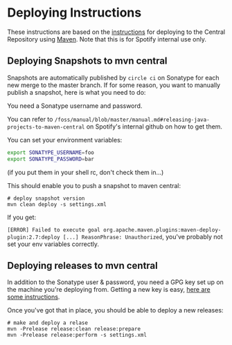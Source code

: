 # Deploying Instructions

These instructions are based on the [instructions](http://central.sonatype.org/pages/ossrh-guide.html)
for deploying to the Central Repository using [Maven](http://central.sonatype.org/pages/apache-maven.html).
Note that this is for Spotify internal use only.


## Deploying Snapshots to mvn central

Snapshots are automatically published by `circle ci` on Sonatype for each new merge to the master branch. If for some reason, you want to manually publish a snapshot, here is what you need to do:

You need a Sonatype username and password.

You can refer to `/foss/manual/blob/master/manual.md#releasing-java-projects-to-maven-central` on 
Spotify's internal github on how to get them.

You can set your environment variables:
```bash
export SONATYPE_USERNAME=foo
export SONATYPE_PASSWORD=bar
```
(if you put them in your shell rc, don't check them in...)

This should enable you to push a snapshot to maven central:
```
# deploy snapshot version
mvn clean deploy -s settings.xml
```

If you get:

`[ERROR] Failed to execute goal org.apache.maven.plugins:maven-deploy-plugin:2.7:deploy [...] ReasonPhrase: Unauthorized`,
 you've probably not set your env variables correctly. 

## Deploying releases to mvn central

In addition to the Sonatype user & password, you need a GPG key set up on the machine you're deploying from.
Getting a new key is easy, [here are some instructions](http://central.sonatype.org/pages/working-with-pgp-signatures.html).

Once you've got that in place, you should be able to deploy a new releases:

```
# make and deploy a relase
mvn -Prelease release:clean release:prepare
mvn -Prelease release:perform -s settings.xml
```
